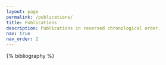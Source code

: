 ```yaml
---
layout: page
permalink: /publications/
title: Publications
description: Publications in reversed chronological order.
nav: true
nav_order: 2
---
```


<!-- _pages/publications.md -->

<div class="publications">

{% bibliography %}

</div>
